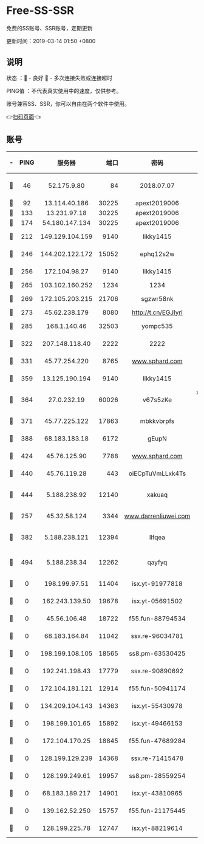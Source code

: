 # Free-SS-SSR

免费的SS账号、SSR账号，定期更新

更新时间：2019-03-14 01:50 +0800

## 说明

状态     ：🙂 - 良好 🙁 - 多次连接失败或连接超时

PING值   ：不代表真实使用中的速度，仅供参考。

账号兼容SS、SSR，你可以自由在两个软件中使用。

👉[扫码页面](https://liesauer.github.io/Free-SS-SSR/)👈

## 账号

|-|PING|服务器|端口|密码|加密方式|区域|
|:----:|:----:|:-----:|-----:|:----:|:----:|:----:|
|🙂|46|52.175.9.80|84|2018.07.07|chacha20-ietf-poly1305|HK|
|🙂|92|13.114.40.186|30225|apext2019006|chacha20|JP|
|🙂|133|13.231.97.18|30225|apext2019006|chacha20|JP|
|🙂|174|54.180.147.134|30225|apext2019006|chacha20|KR|
|🙂|212|149.129.104.159|9140|likky1415|aes-256-cfb|HK|
|🙂|246|144.202.122.172|15052|ephq12s2w|aes-256-cfb|US|
|🙂|256|172.104.98.27|9140|likky1415|aes-256-cfb|JP|
|🙂|265|103.102.160.252|1234|1234|rc4-md5|JP|
|🙂|269|172.105.203.215|21706|sgzwr58nk|aes-256-cfb|JP|
|🙂|273|45.62.238.179|8080|http://t.cn/EGJIyrl|rc4-md5|CA|
|🙂|285|168.1.140.46|32503|yompc535|aes-256-cfb|AU|
|🙂|322|207.148.118.40|2222|2222|aes-256-cfb|SG|
|🙂|331|45.77.254.220|8765|www.sphard.com|aes-256-cfb|SG|
|🙂|359|13.125.190.194|9140|likky1415|aes-256-cfb|KR|
|🙂|364|27.0.232.19|60026|v67s5zKe|xchacha20-ietf-poly1305|HK|
|🙂|371|45.77.225.122|17863|mbkkvbrpfs|aes-256-cfb|GB|
|🙂|388|68.183.183.18|6172|gEupN|aes-256-cfb|SG|
|🙂|424|45.76.125.90|7788|www.sphard.com|aes-256-cfb|AU|
|🙂|440|45.76.119.28|443|oiECpTuVmLLxk4Ts|aes-256-cfb|AU|
|🙂|444|5.188.238.92|12140|xakuaq|chacha20-ietf-poly1305|BR|
|🙂|257|45.32.58.124|3344|www.darrenliuwei.com|aes-256-cfb|JP|
|🙂|382|5.188.238.121|12394|llfqea|chacha20-ietf-poly1305|BR|
|🙁|494|5.188.238.34|12262|qayfyq|chacha20-ietf-poly1305|BR|
|🙁|0|198.199.97.51|11404|isx.yt-91977818|aes-256-cfb|US|
|🙁|0|162.243.139.50|19678|isx.yt-05691502|aes-256-cfb|US|
|🙁|0|45.56.106.48|18722|f55.fun-88794534|aes-256-cfb|US|
|🙁|0|68.183.164.84|11042|ssx.re-96034781|aes-256-cfb|US|
|🙁|0|198.199.108.105|18565|ss8.pm-63530425|aes-256-cfb|US|
|🙁|0|192.241.198.43|17779|ssx.re-90890692|aes-256-cfb|US|
|🙁|0|172.104.181.121|12914|f55.fun-50941174|aes-256-cfb|SG|
|🙁|0|134.209.104.143|14363|isx.yt-55430978|aes-256-cfb|SG|
|🙁|0|198.199.101.65|15892|isx.yt-49466153|aes-256-cfb|US|
|🙁|0|172.104.170.25|18845|f55.fun-47689284|aes-256-cfb|SG|
|🙁|0|128.199.129.239|14368|ssx.re-71415478|aes-256-cfb|SG|
|🙁|0|128.199.249.61|19957|ss8.pm-28559254|aes-256-cfb|SG|
|🙁|0|68.183.189.217|14901|isx.yt-43810965|aes-256-cfb|SG|
|🙁|0|139.162.52.250|15757|f55.fun-21175445|aes-256-cfb|SG|
|🙁|0|128.199.225.78|12747|isx.yt-88219614|aes-256-cfb|SG|
